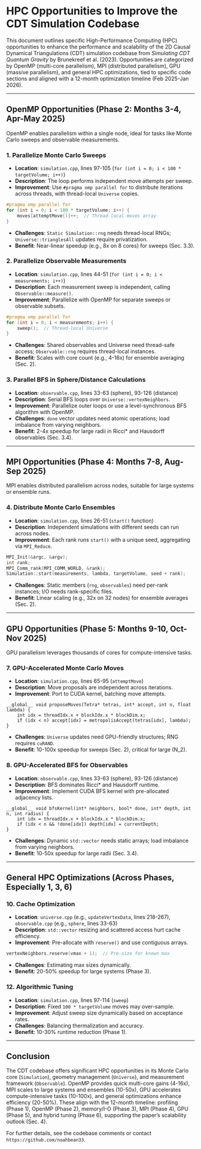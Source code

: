 # HPC Opportunities to Improve the CDT Simulation Codebase

This document outlines specific High-Performance Computing (HPC) opportunities to enhance the performance and scalability of the 2D Causal Dynamical Triangulations (CDT) simulation codebase from *Simulating CDT Quantum Gravity* by Brunekreef et al. (2023). Opportunities are categorized by OpenMP (multi-core parallelism), MPI (distributed parallelism), GPU (massive parallelism), and general HPC optimizations, tied to specific code sections and aligned with a 12-month optimization timeline (Feb 2025-Jan 2026).

---

## OpenMP Opportunities (Phase 2: Months 3-4, Apr-May 2025)

OpenMP enables parallelism within a single node, ideal for tasks like Monte Carlo sweeps and observable measurements.

### 1. Parallelize Monte Carlo Sweeps
- **Location**: `simulation.cpp`, lines 97-105 (`for (int i = 0; i < 100 * targetVolume; i++)`)
- **Description**: The loop performs independent move attempts per sweep.
- **Improvement**: Use `#pragma omp parallel for` to distribute iterations across threads, with thread-local `Universe` copies.
  
```cpp
#pragma omp parallel for
for (int i = 0; i < 100 * targetVolume; i++) {
    moves[attemptMove()]++;  // Thread-local moves array
}
```
- **Challenges**: `Static Simulation::rng` needs thread-local RNGs; `Universe::trianglesAll` updates require privatization.
- **Benefit**: Near-linear speedup (e.g., 8x on 8 cores) for sweeps (Sec. 3.3).

### 2. Parallelize Observable Measurements
- **Location**: `simulation.cpp`, lines 44-51 (`for (int i = 0; i < measurements; i++)`)
- **Description**: Each measurement sweep is independent, calling `Observable::measure()`.
- **Improvement**: Parallelize with OpenMP for separate sweeps or observable subsets.
  
```cpp
#pragma omp parallel for
for (int i = 0; i < measurements; i++) {
    sweep();  // Thread-local Universe
}
```
- **Challenges**: Shared observables and Universe need thread-safe access; `Observable::rng` requires thread-local instances.
- **Benefit**: Scales with core count (e.g., 4-16x) for ensemble averaging (Sec. 2).

### 3. Parallel BFS in Sphere/Distance Calculations
- **Location**: `observable.cpp`, lines 33-63 (sphere), 93-126 (distance)
- **Description**: Serial BFS loops over `Universe::vertexNeighbors`.
- **Improvement**: Parallelize outer loops or use a level-synchronous BFS algorithm with OpenMP.
- **Challenges**: `done` vector updates need atomic operations; load imbalance from varying neighbors.
- **Benefit**: 2-4x speedup for large radii in Ricci* and Hausdorff observables (Sec. 3.4).

---

## MPI Opportunities (Phase 4: Months 7-8, Aug-Sep 2025)

MPI enables distributed parallelism across nodes, suitable for large systems or ensemble runs.

### 4. Distribute Monte Carlo Ensembles
- **Location**: `simulation.cpp`, lines 26-51 (`start()` function)
- **Description**: Independent simulations with different seeds can run across nodes.
- **Improvement**: Each rank runs `start()` with a unique seed, aggregating via `MPI_Reduce`.
  
```cpp
MPI_Init(&argc, &argv);
int rank;
MPI_Comm_rank(MPI_COMM_WORLD, &rank);
Simulation::start(measurements, lambda, targetVolume, seed + rank);
```
- **Challenges**: Static members (`rng`, `observables`) need per-rank instances; I/O needs rank-specific files.
- **Benefit**: Linear scaling (e.g., 32x on 32 nodes) for ensemble averages (Sec. 2).

---

## GPU Opportunities (Phase 5: Months 9-10, Oct-Nov 2025)

GPU parallelism leverages thousands of cores for compute-intensive tasks.

### 7. GPU-Accelerated Monte Carlo Moves
- **Location**: `simulation.cpp`, lines 65-95 (`attemptMove`)
- **Description**: Move proposals are independent across iterations.
- **Improvement**: Port to CUDA kernel, batching move attempts.
  
```cuda
__global__ void proposeMoves(Tetra* tetras, int* accept, int n, float lambda) {
    int idx = threadIdx.x + blockIdx.x * blockDim.x;
    if (idx < n) accept[idx] = metropolisAccept(tetras[idx], lambda);
}
```
- **Challenges**: `Universe` updates need GPU-friendly structures; RNG requires `cuRAND`.
- **Benefit**: 10-100x speedup for sweeps (Sec. 2), critical for large \(N_2\).

### 8. GPU-Accelerated BFS for Observables
- **Location**: `observable.cpp`, lines 33-63 (sphere), 93-126 (distance)
- **Description**: BFS dominates Ricci* and Hausdorff runtime.
- **Improvement**: Implement CUDA BFS kernel with pre-allocated adjacency lists.
  
```cuda
__global__ void bfsKernel(int* neighbors, bool* done, int* depth, int n, int radius) {
    int idx = threadIdx.x + blockIdx.x * blockDim.x;
    if (idx < n && !done[idx]) depth[idx] = currentDepth;
}
```
- **Challenges**: Dynamic `std::vector` needs static arrays; load imbalance from varying neighbors.
- **Benefit**: 10-50x speedup for large radii (Sec. 3.4).

---

## General HPC Optimizations (Across Phases, Especially 1, 3, 6)

### 10. Cache Optimization
- **Location**: `universe.cpp` (e.g., `updateVertexData`, lines 218-267), `observable.cpp` (e.g., `sphere`, lines 33-63)
- **Description**: `std::vector` resizing and scattered access hurt cache efficiency.
- **Improvement**: Pre-allocate with `reserve()` and use contiguous arrays.
  
```cpp
vertexNeighbors.reserve(vmax + 1);  // Pre-size for known max
```
- **Challenges**: Estimating max sizes dynamically.
- **Benefit**: 20-50% speedup for large systems (Phase 3).

### 12. Algorithmic Tuning
- **Location**: `simulation.cpp`, lines 97-114 (`sweep`)
- **Description**: Fixed `100 * targetVolume` moves may over-sample.
- **Improvement**: Adjust sweep size dynamically based on acceptance rates.
- **Challenges**: Balancing thermalization and accuracy.
- **Benefit**: 10-30% runtime reduction (Phase 1).

---

## Conclusion
The CDT codebase offers significant HPC opportunities in its Monte Carlo core (`Simulation`), geometry management (`Universe`), and measurement framework (`Observable`). OpenMP provides quick multi-core gains (4-16x), MPI scales to large systems and ensembles (10-50x), GPU accelerates compute-intensive tasks (10-100x), and general optimizations enhance efficiency (20-50%). These align with the 12-month timeline: profiling (Phase 1), OpenMP (Phase 2), memory/I-O (Phase 3), MPI (Phase 4), GPU (Phase 5), and hybrid tuning (Phase 6), supporting the paper’s scalability outlook (Sec. 4).

For further details, see the codebase comments or contact `https://github.com/noahbean33`.
